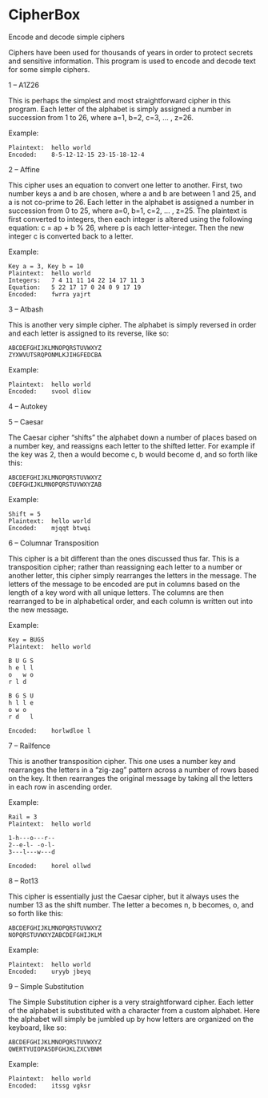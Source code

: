 # CipherBox
Encode and decode simple ciphers

Ciphers have been used for thousands of years in order to protect secrets and sensitive information.  This program is used to encode and decode text for some simple ciphers.

1 – A1Z26

This is perhaps the simplest and most straightforward cipher in this program.  Each letter of the alphabet is simply assigned a number in succession from 1 to 26, where a=1, b=2, c=3, … , z=26.  

Example:

	Plaintext:	hello world
	Encoded:	8-5-12-12-15 23-15-18-12-4


2 – Affine
	
This cipher uses an equation to convert one letter to another.  First, two number keys a and b are chosen, where a and b are between 1 and 25, and a is not co-prime to 26.  Each letter in the alphabet is assigned a number in succession from 0 to 25, where a=0, b=1, c=2, … , z=25.  The plaintext is first converted to integers, then each integer is altered using the following equation: c = ap + b % 26, where p is each letter-integer.  Then the new integer c is converted back to a letter.

Example:

	Key a = 3, Key b = 10
	Plaintext:	hello world
	Integers:	7 4 11 11 14 22 14 17 11 3
	Equation:	5 22 17 17 0 24 0 9 17 19
	Encoded:	fwrra yajrt


3 – Atbash

This is another very simple cipher.  The alphabet is simply reversed in order and each letter is assigned to its reverse, like so:

	ABCDEFGHIJKLMNOPQRSTUVWXYZ
	ZYXWVUTSRQPONMLKJIHGFEDCBA
	
Example:

	Plaintext:	hello world
	Encoded:	svool dliow


4 – Autokey


5 – Caesar

The Caesar cipher “shifts” the alphabet down a number of places based on a number key, and reassigns each letter to the shifted letter. For example if the key was 2, then a would become c, b would become d, and so forth like this:

	ABCDEFGHIJKLMNOPQRSTUVWXYZ
	CDEFGHIJKLMNOPQRSTUVWXYZAB

Example:

	Shift = 5
	Plaintext:	hello world
	Encoded:	mjqqt btwqi


6 – Columnar Transposition

This cipher is a bit different than the ones discussed thus far.  This is a transposition cipher; rather than reassigning each letter to a number or another letter, this cipher simply rearranges the letters in the message.  The letters of the message to be encoded are put in columns based on the length of a key word with all unique letters.  The columns are then rearranged to be in alphabetical order, and each column is written out into the new message.

Example:

	Key = BUGS
	Plaintext:	hello world

	B U G S
	h e l l
	o   w o
	r l d

	B G S U
	h l l e
	o w o
	r d   l

	Encoded: 	horlwdloe l


7 – Railfence

This is another transposition cipher.  This one uses a number key and rearranges the letters in a “zig-zag” pattern across a number of rows based on the key.  It then rearranges the original message by taking all the letters in each row in ascending order.

Example:

	Rail = 3
	Plaintext:	hello world

	1-h---o---r--
	2--e-l- -o-l-
	3---l---w---d

	Encoded: 	horel ollwd


8 – Rot13

This cipher is essentially just the Caesar cipher, but it always uses the number 13 as the shift number.  The letter a becomes n, b becomes, o, and so forth like this:

	ABCDEFGHIJKLMNOPQRSTUVWXYZ
	NOPQRSTUVWXYZABCDEFGHIJKLM

Example:

	Plaintext:	hello world
	Encoded:	uryyb jbeyq


9 – Simple Substitution

The Simple Substitution cipher is a very straightforward cipher.  Each letter of the alphabet is substituted with a character from a custom alphabet.  Here the alphabet will simply be jumbled up by how letters are organized on the keyboard, like so:

	ABCDEFGHIJKLMNOPQRSTUVWXYZ
	QWERTYUIOPASDFGHJKLZXCVBNM

Example:

	Plaintext:	hello world
	Encoded:	itssg vgksr
